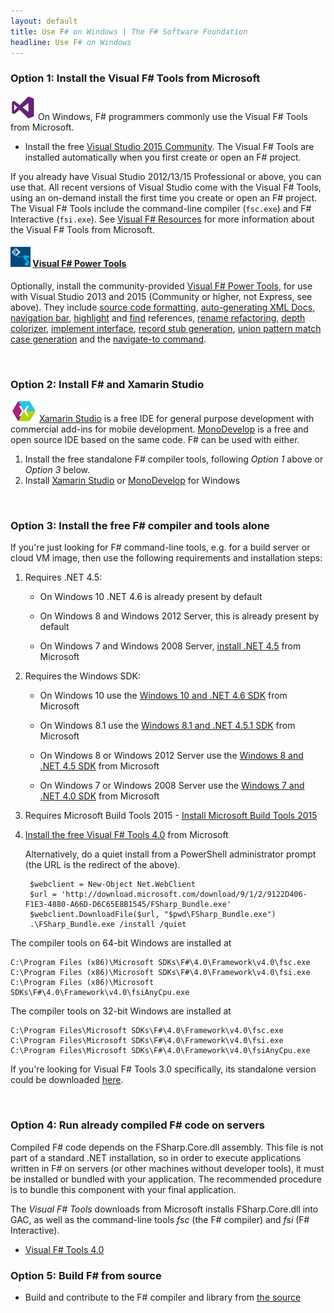 ```yaml
---
layout: default
title: Use F# on Windows | The F# Software Foundation
headline: Use F# on Windows
---
```



### Option 1: Install the Visual F# Tools from Microsoft

![logo](/images/thumbs/vstudio.png)&nbsp;On Windows, F# programmers commonly use the Visual F# Tools from Microsoft.

* Install the free [Visual Studio 2015 Community](http://www.visualstudio.com/en-us/products/visual-studio-community-vs.aspx). The Visual F# Tools are installed automatically when you first create or open an F# project. 
 
If you already have Visual Studio 2012/13/15 Professional or above, you can use that.  All recent versions of Visual Studio  come with the Visual F# Tools, using an on-demand install the first time you create or open an F# project.
The Visual F# Tools include the command-line compiler (`fsc.exe`) and F# Interactive (`fsi.exe`).
See [Visual F# Resources](http://msdn.microsoft.com/en-us/vstudio/hh388569.aspx) for more information about the Visual F# Tools from Microsoft.

#### ![logo](/images/thumbs/FSharpVSPowerTools.png)&nbsp;[Visual F# Power Tools](http://fsprojects.github.io/VisualFSharpPowerTools/) ####

Optionally, install the community-provided [Visual F# Power Tools](http://fsprojects.github.io/VisualFSharpPowerTools/),
for use with Visual Studio 2013 and 2015 (Community or higher, not Express, see above). They include [source code formatting](http://fsprojects.github.io/VisualFSharpPowerTools/codeformatting.html), 
[auto-generating XML Docs](http://fsprojects.github.io/VisualFSharpPowerTools/xmldoc.html), 
[navigation bar](http://fsprojects.github.io/VisualFSharpPowerTools/navbar.html), 
[highlight](http://fsprojects.github.io/VisualFSharpPowerTools/highlightusage.html) and [find](http://fsprojects.github.io/VisualFSharpPowerTools/findallreferences.html) references, 
[rename refactoring](http://fsprojects.github.io/VisualFSharpPowerTools/rename.html),
[depth colorizer](http://fsprojects.github.io/VisualFSharpPowerTools/depthcolorizer.html),
[implement interface](http://fsprojects.github.io/VisualFSharpPowerTools/implementinterface.html),
[record stub generation](http://fsprojects.github.io/VisualFSharpPowerTools/recordstubgeneration.html),
[union pattern match case generation](http://fsprojects.github.io/VisualFSharpPowerTools/unionpatternmatchcasegeneration.html) and the
[navigate-to command](http://fsprojects.github.io/VisualFSharpPowerTools/navigateto.html).

<br />

### Option 2: Install F# and Xamarin Studio 

![logo](/images/thumbs/xamarin-studio.png)&nbsp;[Xamarin Studio](http://xamarin.com/studio) is a free IDE for general purpose development with commercial add-ins for mobile development. [MonoDevelop](http://monodevelop.com) is a free and open source IDE based on the same code.  F# can be used with either.

1. Install the free standalone F# compiler tools, following _Option 1_ above or _Option 3_ below. 
2. Install [Xamarin Studio](http://xamarin.com/studio) or [MonoDevelop](http://monodevelop.com) for Windows

<br />


### Option 3: Install the free F# compiler and tools alone

If you're just looking for F# command-line tools, e.g. for a build server or cloud VM image, then use the 
following requirements and installation steps:

1. Requires .NET 4.5:

   - On Windows 10 .NET 4.6 is already present by default

   - On Windows 8 and Windows 2012 Server, this is already present by default
   
   - On Windows 7 and Windows 2008 Server, [install .NET 4.5](http://www.microsoft.com/net/downloads) from Microsoft

2. Requires the Windows SDK:

   - On Windows 10 use the [Windows 10 and .NET 4.6 SDK](https://dev.windows.com/en-US/downloads/windows-10-sdk) from Microsoft

   - On Windows 8.1 use the [Windows 8.1 and .NET 4.5.1 SDK](http://msdn.microsoft.com/windows/desktop/bg162891) from Microsoft
   
   - On Windows 8 or Windows 2012 Server use the [Windows 8 and .NET 4.5 SDK](http://msdn.microsoft.com/windows/hardware/hh852363.aspx) from Microsoft
   
   - On Windows 7 or Windows 2008 Server use the [Windows 7 and .NET 4.0 SDK](http://www.microsoft.com/download/details.aspx?id=8279) from Microsoft
 
3. Requires Microsoft Build Tools 2015 - [Install Microsoft Build Tools 2015](https://www.microsoft.com/en-us/download/details.aspx?id=48159)  

4. [Install the free Visual F# Tools 4.0](https://www.microsoft.com/en-us/download/details.aspx?id=48179) from Microsoft

   Alternatively, do a quiet install from a PowerShell administrator prompt (the URL is the redirect of the above). 

        $webclient = New-Object Net.WebClient
        $url = 'http://download.microsoft.com/download/9/1/2/9122D406-F1E3-4880-A66D-D6C65E8B1545/FSharp_Bundle.exe'
        $webclient.DownloadFile($url, "$pwd\FSharp_Bundle.exe")
        .\FSharp_Bundle.exe /install /quiet

The compiler tools on 64-bit Windows are installed at

    C:\Program Files (x86)\Microsoft SDKs\F#\4.0\Framework\v4.0\fsc.exe
    C:\Program Files (x86)\Microsoft SDKs\F#\4.0\Framework\v4.0\fsi.exe
    C:\Program Files (x86)\Microsoft SDKs\F#\4.0\Framework\v4.0\fsiAnyCpu.exe
    
The compiler tools on 32-bit Windows are installed at

    C:\Program Files\Microsoft SDKs\F#\4.0\Framework\v4.0\fsc.exe
    C:\Program Files\Microsoft SDKs\F#\4.0\Framework\v4.0\fsi.exe
    C:\Program Files\Microsoft SDKs\F#\4.0\Framework\v4.0\fsiAnyCpu.exe

If you're looking for Visual F# Tools 3.0 specifically, its standalone version could be downloaded [here](http://go.microsoft.com/fwlink/?LinkId=261286). 
    
<br />


### Option 4: Run already compiled F# code on servers

Compiled F# code depends on the FSharp.Core.dll assembly. This file is not part of a standard .NET installation, so in order to execute applications written in F# on servers (or other machines without developer tools), it must be installed or bundled with your application.
The recommended procedure is to bundle this component with your final application.

The *Visual F# Tools* downloads from Microsoft installs FSharp.Core.dll into GAC, as well as the command-line tools *fsc* (the F# compiler) and *fsi* (F# Interactive).

- [Visual F# Tools 4.0](https://www.microsoft.com/en-us/download/details.aspx?id=48179)

### Option 5: Build F# from source

* Build and contribute to the F# compiler and library from [the source](https://github.com/Microsoft/visualfsharp)

